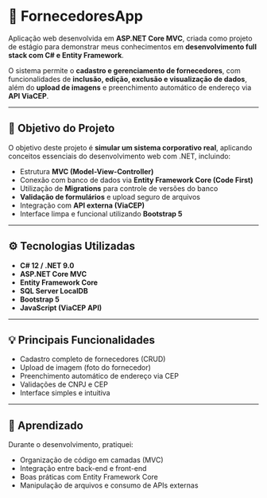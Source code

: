 # 🏢 FornecedoresApp

Aplicação web desenvolvida em **ASP.NET Core MVC**, criada como projeto de estágio para demonstrar meus conhecimentos em **desenvolvimento full stack com C# e Entity Framework**.

O sistema permite o **cadastro e gerenciamento de fornecedores**, com funcionalidades de **inclusão, edição, exclusão e visualização de dados**, além do **upload de imagens** e preenchimento automático de endereço via **API ViaCEP**.

---

## 🎯 Objetivo do Projeto

O objetivo deste projeto é **simular um sistema corporativo real**, aplicando conceitos essenciais do desenvolvimento web com .NET, incluindo:
- Estrutura **MVC (Model-View-Controller)**  
- Conexão com banco de dados via **Entity Framework Core (Code First)**  
- Utilização de **Migrations** para controle de versões do banco  
- **Validação de formulários** e upload seguro de arquivos  
- Integração com **API externa (ViaCEP)**  
- Interface limpa e funcional utilizando **Bootstrap 5**

---

## ⚙️ Tecnologias Utilizadas

- **C# 12 / .NET 9.0**
- **ASP.NET Core MVC**
- **Entity Framework Core**
- **SQL Server LocalDB**
- **Bootstrap 5**
- **JavaScript (ViaCEP API)**

---

## 💡 Principais Funcionalidades

- Cadastro completo de fornecedores (CRUD)  
- Upload de imagem (foto do fornecedor)  
- Preenchimento automático de endereço via CEP  
- Validações de CNPJ e CEP  
- Interface simples e intuitiva  

---

## 🧠 Aprendizado

Durante o desenvolvimento, pratiquei:
- Organização de código em camadas (MVC)
- Integração entre back-end e front-end
- Boas práticas com Entity Framework Core
- Manipulação de arquivos e consumo de APIs externas
